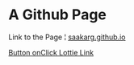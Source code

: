 # A Github Page

Link to the Page ¦ [saakarg.github.io](https://saakarg.github.io/)

[Button onClick Lottie Link](https://lottiefiles.com/48401-ox-lantern-zodiac-lunar-new-year-2021)
